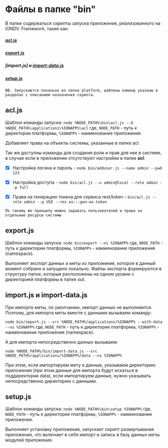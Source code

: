 # Файлы в папке "bin"

В папке содержаться скрипты запуска приложения, реализованного на IONDV. Framework, такие как:

##### [acl.js](https://git.iondv.ru/ION/platform/blob/ORG-330/docs/ru/1_system_deployment/files_in_folder_bin.md#acljs-1)
##### [export.js](https://git.iondv.ru/ION/platform/blob/ORG-330/docs/ru/1_system_deployment/files_in_folder_bin.md#exportjs-1)
##### [import.js] и [import-data.js](https://git.iondv.ru/ION/platform/blob/ORG-330/docs/ru/1_system_deployment/files_in_folder_bin.md#importjs-%D0%B8-import-datajs-1)
##### [setup.js](https://git.iondv.ru/ION/platform/blob/ORG-330/docs/ru/1_system_deployment/files_in_folder_bin.md#importjs-%D0%B8-import-datajs-1)

```
NB. Запускаются локально из папки platform, шаблоны команд указаны в разделах с описанием назначения скрипта.
```

## acl.js

Шаблон команды запуска: `node %NODE_PATH%\bin\acl.js --d %NODE_PATH%\applications\%IONAPP%\acl`
где, `NODE_PATH` - путь к директории платформы, `%IONAPP%` - наименование приложения.

Добавляет права на объекты системы, указанные в папке acl.

Так же доступны команды для создания роли и прав для нее в системе, в случае если в приложении отсутствуют настройки в папке **acl**:

- [x] Настройка логина и пароль - `node bin/adduser.js --name admin --pwd 123`

- [x] Настройка доступа - `node bin/acl.js --u admin@local --role admin --p full`

- [x] Права на генерацию токена для сервиса rest/token - `bin/acl.js --role admin --p USE --res ws:::gen-ws-token`

```
По такому же принципу можно задавать пользователей и права на отдельные ресурсы системы
```

## export.js

Шаблон команды запуска: `node bin/export --ns %IONAPP%`
где, `NODE_PATH` - путь к директории платформы, `%IONAPP%` - наименование приложения (namespace).

Выполняет экспорт данных и меты из приложения, которое в данный момент собрано и запущено локально. 
Файлы экспорта формируются в структуру папок, которые расположены на одном уровне с директорией платформы в папке _out_.

## import.js и import-data.js

При импорте меты, по умолчанию, импорт данных не выполняется. Поэтому,
для импорта меты вместе с данными вызываем команду:

`node bin/import.js --src %NODE_PATH%/applications/%IONAPP% --with-data --ns %IONAPP%`
где, `NODE_PATH` - путь к директории платформы, `%IONAPP%` - наименование приложения (namespace).

А для импорта непосредственно данных вызываем:

`node %NODE_PATH%/bin/import-data.js --src %NODE_PATH%/applications/%IONAPP%/data --ns %IONAPP%`

При этом, если импортируем мету и данные, указываем директорию приложения (при этом данные для импорта будут искаться в поддиректории data), если импортируем данные, нужно указывать непосредственно директорию с данными.

## setup.js

Шаблон команды запуска: `node %NODE_PATH%\bin\setup %IONAPP%`
где, `NODE_PATH` - путь к директории платформы, `%IONAPP%` - наименование приложения.

Выполняет установку приложения, запускает скрипт развертывания приложения, что включает в себя импорт и запись в базу данных меты модулей приложения.